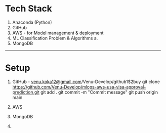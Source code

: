 # Tech Stack
1. Anaconda (Python)
2. GitHub
3. AWS - for Model management & deployment
4. ML Classification Problem & Algorithms
    a. 
5. MongoDB
-----------------------------------------------------------------------------------------------------------------------------
# Setup
1. GitHub  - venu.koka12@gmail.com/Venu-Develop/github1$2buy
git clone https://github.com/Venu-Develop/mlops-aws-usa-visa-approval-prediction.git
git add .
git commit -m "Commit message"
git push origin main

2. AWS

3. MongoDB

4. 